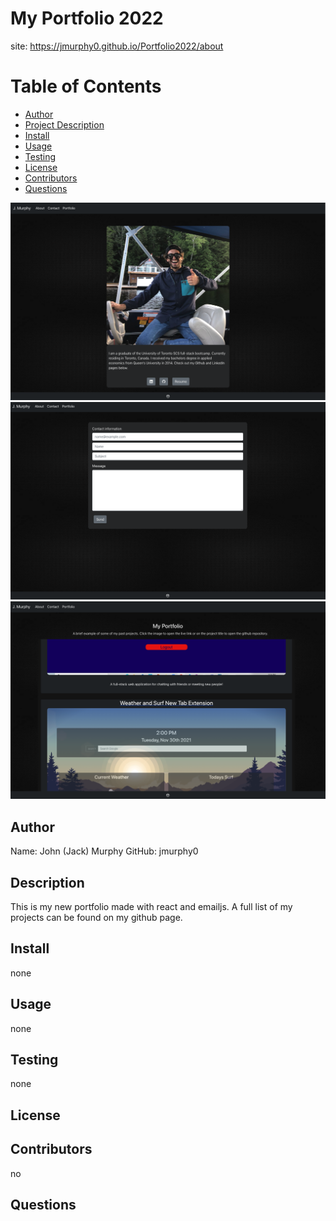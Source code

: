 # My Portfolio 2022

site: https://jmurphy0.github.io/Portfolio2022/about

# Table of Contents

- [Author](##Author)
- [Project Description](##Description)
- [Install](##Install)
- [Usage](##Usage)
- [Testing](##Testing)
- [License](##License)
- [Contributors](##Contributors)
- [Questions](##Questions)

![alt text](./src/imgs/newAbout.png)
![alt text](./src/imgs/newContact.png)
![alt text](./src/imgs/newPortfolio.png)

## Author

Name: John (Jack) Murphy
GitHub: jmurphy0

## Description

This is my new portfolio made with react and emailjs. A full list of my projects can be found on my github page.

## Install

none

## Usage

none

## Testing

none

## License

## Contributors

no

## Questions
